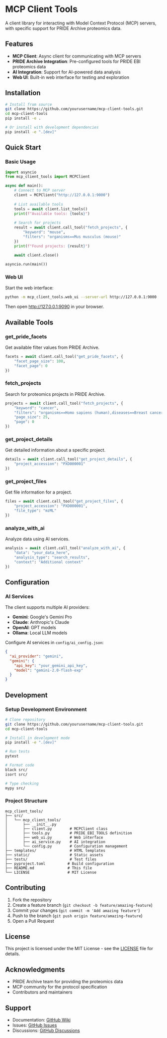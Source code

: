 # MCP Client Tools

A client library for interacting with Model Context Protocol (MCP) servers, with specific support for PRIDE Archive proteomics data.

## Features

- **MCP Client**: Async client for communicating with MCP servers
- **PRIDE Archive Integration**: Pre-configured tools for PRIDE EBI proteomics data
- **AI Integration**: Support for AI-powered data analysis
- **Web UI**: Built-in web interface for testing and exploration

## Installation

```bash
# Install from source
git clone https://github.com/yourusername/mcp-client-tools.git
cd mcp-client-tools
pip install -e .

# Or install with development dependencies
pip install -e ".[dev]"
```

## Quick Start

### Basic Usage

```python
import asyncio
from mcp_client_tools import MCPClient

async def main():
    # Connect to MCP server
    client = MCPClient("http://127.0.0.1:9000")
    
    # List available tools
    tools = await client.list_tools()
    print(f"Available tools: {tools}")
    
    # Search for projects
    result = await client.call_tool("fetch_projects", {
        "keyword": "mouse",
        "filters": "organisms==Mus musculus (mouse)"
    })
    print(f"Found projects: {result}")
    
    await client.close()

asyncio.run(main())
```

### Web UI

Start the web interface:

```bash
python -m mcp_client_tools.web_ui --server-url http://127.0.0.1:9000
```

Then open http://127.0.0.1:9090 in your browser.

## Available Tools

### get_pride_facets
Get available filter values from PRIDE Archive.

```python
facets = await client.call_tool("get_pride_facets", {
    "facet_page_size": 100,
    "facet_page": 0
})
```

### fetch_projects
Search for proteomics projects in PRIDE Archive.

```python
projects = await client.call_tool("fetch_projects", {
    "keyword": "cancer",
    "filters": "organisms==Homo sapiens (human),diseases==Breast cancer",
    "page_size": 25,
    "page": 0
})
```

### get_project_details
Get detailed information about a specific project.

```python
details = await client.call_tool("get_project_details", {
    "project_accession": "PXD000001"
})
```

### get_project_files
Get file information for a project.

```python
files = await client.call_tool("get_project_files", {
    "project_accession": "PXD000001",
    "file_type": "mzML"
})
```

### analyze_with_ai
Analyze data using AI services.

```python
analysis = await client.call_tool("analyze_with_ai", {
    "data": "your_data_here",
    "analysis_type": "search_results",
    "context": "Additional context"
})
```

## Configuration

### AI Services

The client supports multiple AI providers:

- **Gemini**: Google's Gemini Pro
- **Claude**: Anthropic's Claude
- **OpenAI**: GPT models
- **Ollama**: Local LLM models

Configure AI services in `config/ai_config.json`:

```json
{
  "ai_provider": "gemini",
  "gemini": {
    "api_key": "your_gemini_api_key",
    "model": "gemini-2.0-flash-exp"
  }
}
```

## Development

### Setup Development Environment

```bash
# Clone repository
git clone https://github.com/yourusername/mcp-client-tools.git
cd mcp-client-tools

# Install in development mode
pip install -e ".[dev]"

# Run tests
pytest

# Format code
black src/
isort src/

# Type checking
mypy src/
```

### Project Structure

```
mcp_client_tools/
├── src/
│   └── mcp_client_tools/
│       ├── __init__.py
│       ├── client.py        # MCPClient class
│       ├── tools.py         # PRIDE_EBI_TOOLS definition
│       ├── web_ui.py        # Web interface
│       ├── ai_service.py    # AI integration
│       └── config.py        # Configuration management
├── templates/               # HTML templates
├── static/                  # Static assets
├── tests/                   # Test files
├── pyproject.toml          # Build configuration
├── README.md               # This file
└── LICENSE                 # MIT License
```

## Contributing

1. Fork the repository
2. Create a feature branch (`git checkout -b feature/amazing-feature`)
3. Commit your changes (`git commit -m 'Add amazing feature'`)
4. Push to the branch (`git push origin feature/amazing-feature`)
5. Open a Pull Request

## License

This project is licensed under the MIT License - see the [LICENSE](LICENSE) file for details.

## Acknowledgments

- PRIDE Archive team for providing the proteomics data
- MCP community for the protocol specification
- Contributors and maintainers

## Support

- Documentation: [GitHub Wiki](https://github.com/yourusername/mcp-client-tools/wiki)
- Issues: [GitHub Issues](https://github.com/yourusername/mcp-client-tools/issues)
- Discussions: [GitHub Discussions](https://github.com/yourusername/mcp-client-tools/discussions) 